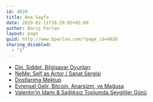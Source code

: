 ```yaml
---
id: 4020
title: Ana Sayfa
date: 2019-02-11T18:29:03+02:00
author: Barış Parlan
layout: page
guid: http://www.bparlan.com/?page_id=4020
sharing_disabled:
  - "1"
---
```

<div class="ttr_start">
</div>



<ul class="wp-block-latest-posts">
  <li>
    <a href="http://www.bparlan.com/din-siddet-bilgisayar-oyunlari/">Din, Şiddet, Bilgisayar Oyunları</a>
  </li>
  <li>
    <a href="http://www.bparlan.com/neme-self-as-actor-colonising-identity-sanat-sergisi/">NeMe: Self as Actor / Sanat Sergisi</a>
  </li>
  <li>
    <a href="http://www.bparlan.com/dostlarima-mektup/">Dostlarıma Mektup</a>
  </li>
  <li>
    <a href="http://www.bparlan.com/evrensel-gelir-bitcoin-anarsizm-ve-magusa/">Evrensel Gelir, Bitcoin, Anarşizm, ve Mağusa</a>
  </li>
  <li>
    <a href="http://www.bparlan.com/valentinin-idami-sagliksiz-toplumda-sevgililer-gunu/">Valentin&#8217;in İdamı & Sağlıksız Toplumda Sevgililer Günü</a>
  </li>
</ul>

<div class="ttr_end">
</div>